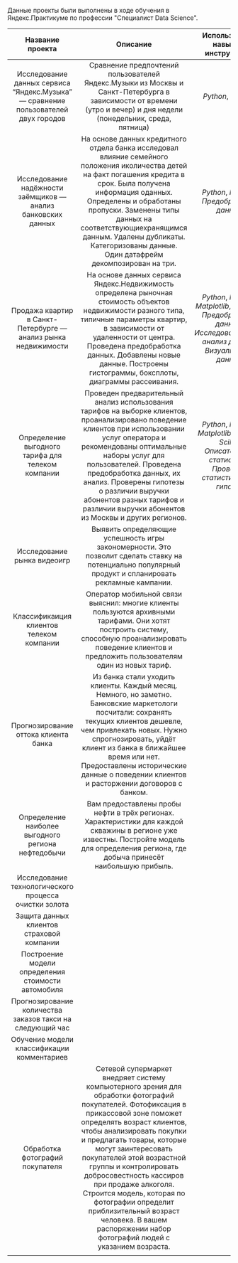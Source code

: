 Данные проекты были выполнены в ходе обучения в Яндекс.Практикуме по профессии "Специалист Data Science".

|                                  Название проекта                                 |                                                                                                                                                                                                                                                  	Описание                                                                                                                                                                                                                                                  |                                               Используемые навыки и инструменты                                               |
|:---------------------------------------------------------------------------------:|:-----------------------------------------------------------------------------------------------------------------------------------------------------------------------------------------------------------------------------------------------------------------------------------------------------------------------------------------------------------------------------------------------------------------------------------------------------------------------------------------------------------:|:-----------------------------------------------------------------------------------------------------------------------------:|
| Исследование данных сервиса “Яндекс.Музыка” — сравнение пользователей двух городов |                                                                                                                                                                   Сравнение предпочтений пользователей Яндекс.Музыки из Москвы и<br/> Санкт-Петербурга в зависимости от времени (утро и вечер) и дня недели (понедельник, среда, пятница)                                                                                                                                                                   |                                                      *Python*, *Pandas*                                                       |
|            Исследование надёжности заёмщиков — анализ банковских данных           |                                                                              На основе данных кредитного отдела банка исследовал влияние семейного положения иколичества детей на факт погашения кредита в срок. Была получена информация оданных. Определены и обработаны пропуски. Заменены типы данных на соответствующиехранящимся данным. Удалены дубликаты. Категоризованы данные. Один датафрейм декомпозирован на три.                                                                              |                                          *Python*, *Pandas*, *Предобработка данных*                                           |
|           Продажа квартир в Санкт-Петербурге — анализ рынка недвижимости          |                                                                                                     На основе данных сервиса Яндекс.Недвижимость определена рыночная стоимость объектов недвижимости разного типа, типичные параметры квартир, в зависимости от удаленности от центра. Проведена предобработка данных. Добавлены новые данные. Построены гистограммы, боксплоты, диаграммы рассеивания.                                                                                                     | *Python*, *Pandas*, *Matplotlib*, *Seaborn*, *Предобработка данных*, *Исследовательский анализ данных*, *Визуализация данных* |
|                 Определение выгодного тарифа для телеком компании                 |                                                              Проведен предварительный анализ использования тарифов на выборке клиентов, проанализировано поведение клиентов при использовании услуг оператора и рекомендованы оптимальные наборы услуг для пользователей. Проведена предобработка данных, их анализ. Проверены гипотезы о различии выручки абонентов разных тарифов и различии выручки абонентов из Москвы и других регионов.                                                               |       *Python*, *Pandas*, *Matplotlib*, *NumPy*, *SciPy*, *Описательная статистика*, *Проверка статистических гипотез*        |
|                            Исследование рынка видеоигр                            |                                                                                                                                                                           Выявить определяющие успешность игры закономерности. Это позволит сделать ставку на потенциально популярный продукт и спланировать рекламные кампании.                                                                                                                                                                            |                                                                                                                               |
|                      Классификаиция клиентов телеком компании                     |                                                                                                                                                 Оператор мобильной связи выяснил: многие клиенты пользуются архивными тарифами. Они хотят построить систему, способную проанализировать поведение клиентов и предложить пользователям один из новых тариф.                                                                                                                                                  |                                                                                                                               |
|                        Прогнозирование оттока клиента банка                       |                                                                                       Из банка стали уходить клиенты. Каждый месяц. Немного, но заметно. Банковские маркетологи посчитали: сохранять текущих клиентов дешевле, чем привлекать новых. Нужно спрогнозировать, уйдёт клиент из банка в ближайшее время или нет. Предоставлены исторические данные о поведении клиентов и расторжении договоров с банком.                                                                                       |                                                                                                                               |
|                 Определение наиболее выгодного региона нефтедобычи                |                                                                                                                                                         Вам предоставлены пробы нефти в трёх регионах. Характеристики для каждой скважины в регионе уже известны. Постройте модель для определения региона, где добыча принесёт наибольшую прибыль.                                                                                                                                                         |                                                                                                                               |
|               Исследование технологического процесса очистки золота               |                                                                                                                                                                                                                                                                                                                                                                                                                                                                                                             |                                                                                                                               |
|                     Защита данных клиентов страховой компании                     |                                                                                                                                                                                                                                                                                                                                                                                                                                                                                                             |                                                                                                                               |
|                 Построение модели определения стоимости автомобиля                |                                                                                                                                                                                                                                                                                                                                                                                                                                                                                                             |                                                                                                                               |
|             Прогнозирование количества заказов такси на следующий час             |                                                                                                                                                                                                                                                                                                                                                                                                                                                                                                             |                                                                                                                               |
|                     Обучение модели классификации комментариев                    |                                                                                                                                                                                                                                                                                                                                                                                                                                                                                                             |                                                                                                                               |
|                          Обработка фотографий покупателя                          | Сетевой супермаркет внедряет систему компьютерного зрения для обработки фотографий покупателей. Фотофиксация в прикассовой зоне поможет определять возраст клиентов, чтобы анализировать покупки и предлагать товары, которые могут заинтересовать покупателей этой возрастной группы и контролировать добросовестность кассиров при продаже алкоголя. Строится модель, которая по фотографии определит приблизительный возраст человека. В вашем распоряжении набор фотографий людей с указанием возраста. |                                                                                                                               |
|         |                                                                                                                                                                                                                                                                                                                                                                                                                                                                                                             |                                                                                                                               |


